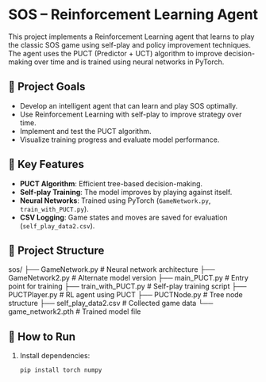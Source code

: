 # SOS – Reinforcement Learning Agent

This project implements a Reinforcement Learning agent that learns to play the classic SOS game using self-play and policy improvement techniques. The agent uses the PUCT (Predictor + UCT) algorithm to improve decision-making over time and is trained using neural networks in PyTorch.

## 🎯 Project Goals

- Develop an intelligent agent that can learn and play SOS optimally.
- Use Reinforcement Learning with self-play to improve strategy over time.
- Implement and test the PUCT algorithm.
- Visualize training progress and evaluate model performance.

## 🧠 Key Features

- **PUCT Algorithm**: Efficient tree-based decision-making.
- **Self-play Training**: The model improves by playing against itself.
- **Neural Networks**: Trained using PyTorch (`GameNetwork.py`, `train_with_PUCT.py`).
- **CSV Logging**: Game states and moves are saved for evaluation (`self_play_data2.csv`).

## 📁 Project Structure

sos/
├── GameNetwork.py # Neural network architecture
├── GameNetwork2.py # Alternate model version
├── main_PUCT.py # Entry point for training
├── train_with_PUCT.py # Self-play training script
├── PUCTPlayer.py # RL agent using PUCT
├── PUCTNode.py # Tree node structure
├── self_play_data2.csv # Collected game data
└── game_network2.pth # Trained model file

## 🧪 How to Run

1. Install dependencies:
   ```bash
   pip install torch numpy
